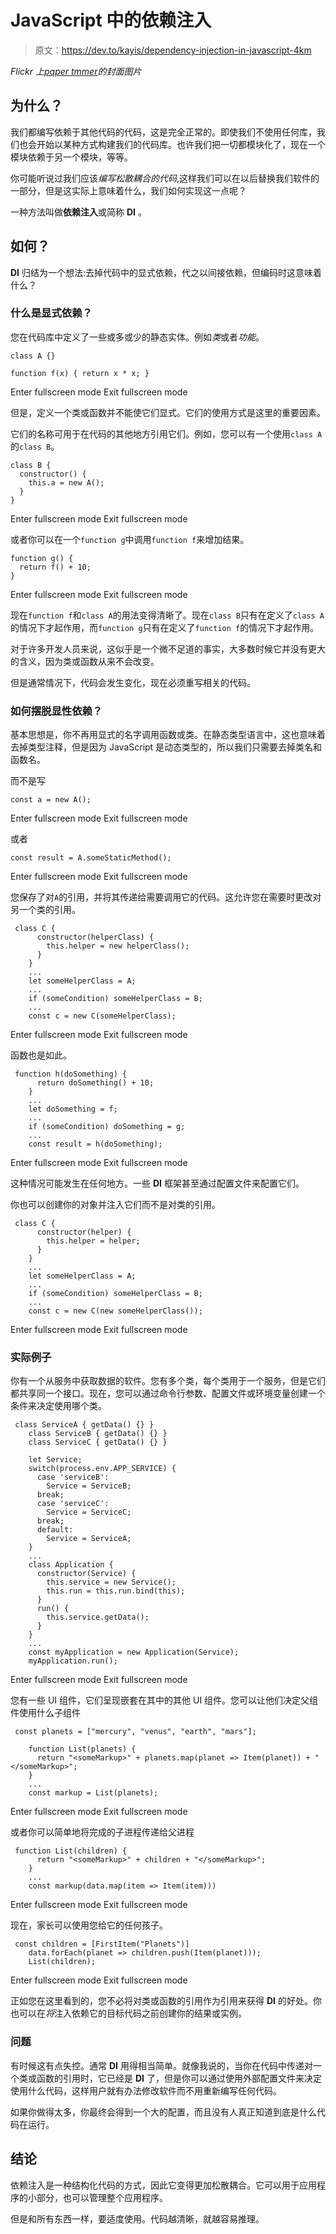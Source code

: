 # JavaScript 中的依赖注入

> 原文：<https://dev.to/kayis/dependency-injection-in-javascript-4km>

*Flickr 上[paper tmmer](https://www.flickr.com/photos/beffboffmann/)的封面图片*

## 为什么？

我们都编写依赖于其他代码的代码，这是完全正常的。即使我们不使用任何库，我们也会开始以某种方式构建我们的代码库。也许我们把一切都模块化了，现在一个模块依赖于另一个模块，等等。

你可能听说过我们应该*编写松散耦合的代码*,这样我们可以在以后替换我们软件的一部分，但是这实际上意味着什么，我们如何实现这一点呢？

一种方法叫做**依赖注入**或简称 **DI** 。

## 如何？

**DI** 归结为一个想法:去掉代码中的显式依赖，代之以间接依赖，但编码时这意味着什么？

### 什么是显式依赖？

您在代码库中定义了一些或多或少的静态实体。例如*类*或者*功能*。

```
class A {}

function f(x) { return x * x; } 
```

Enter fullscreen mode Exit fullscreen mode

但是，定义一个类或函数并不能使它们显式。它们的使用方式是这里的重要因素。

它们的名称可用于在代码的其他地方引用它们。例如，您可以有一个使用`class A`的`class B`。

```
class B {
  constructor() {
    this.a = new A();
  }
} 
```

Enter fullscreen mode Exit fullscreen mode

或者你可以在一个`function g`中调用`function f`来增加结果。

```
function g() {
  return f() + 10;
} 
```

Enter fullscreen mode Exit fullscreen mode

现在`function f`和`class A`的用法变得清晰了。现在`class B`只有在定义了`class A`的情况下才起作用，而`function g`只有在定义了`function f`的情况下才起作用。

对于许多开发人员来说，这似乎是一个微不足道的事实，大多数时候它并没有更大的含义，因为类或函数从来不会改变。

但是通常情况下，代码会发生变化，现在必须重写相关的代码。

### 如何摆脱显性依赖？

基本思想是，你不再用显式的名字调用函数或类。在静态类型语言中，这也意味着去掉类型注释，但是因为 JavaScript 是动态类型的，所以我们只需要去掉类名和函数名。

而不是写

```
const a = new A(); 
```

Enter fullscreen mode Exit fullscreen mode

或者

```
const result = A.someStaticMethod(); 
```

Enter fullscreen mode Exit fullscreen mode

您保存了对`A`的引用，并将其传递给需要调用它的代码。这允许您在需要时更改对另一个类的引用。

```
 class C {
      constructor(helperClass) {
        this.helper = new helperClass();
      }
    }
    ...
    let someHelperClass = A;
    ...
    if (someCondition) someHelperClass = B;
    ...
    const c = new C(someHelperClass); 
```

Enter fullscreen mode Exit fullscreen mode

函数也是如此。

```
 function h(doSomething) {
      return doSomething() + 10;
    }
    ...
    let doSomething = f;
    ...
    if (someCondition) doSomething = g;
    ...
    const result = h(doSomething); 
```

Enter fullscreen mode Exit fullscreen mode

这种情况可能发生在任何地方。一些 **DI** 框架甚至通过配置文件来配置它们。

你也可以创建你的对象并注入它们而不是对类的引用。

```
 class C {
      constructor(helper) {
        this.helper = helper;
      }
    }
    ...
    let someHelperClass = A;
    ...
    if (someCondition) someHelperClass = B;
    ...
    const c = new C(new someHelperClass()); 
```

Enter fullscreen mode Exit fullscreen mode

### 实际例子

你有一个从服务中获取数据的软件。您有多个类，每个类用于一个服务，但是它们都共享同一个接口。现在，您可以通过命令行参数、配置文件或环境变量创建一个条件来决定使用哪个类。

```
 class ServiceA { getData() {} }
    class ServiceB { getData() {} }
    class ServiceC { getData() {} }

    let Service;
    switch(process.env.APP_SERVICE) {
      case 'serviceB':
        Service = ServiceB;
      break;
      case 'serviceC':
        Service = ServiceC;
      break;
      default:
        Service = ServiceA;
    }
    ...
    class Application {
      constructor(Service) {
        this.service = new Service();
        this.run = this.run.bind(this);
      }
      run() {
        this.service.getData();
      }
    }
    ...
    const myApplication = new Application(Service);
    myApplication.run(); 
```

Enter fullscreen mode Exit fullscreen mode

您有一些 UI 组件，它们呈现嵌套在其中的其他 UI 组件。您可以让他们决定父组件使用什么子组件

```
 const planets = ["mercury", "venus", "earth", "mars"];

    function List(planets) {
      return "<someMarkup>" + planets.map(planet => Item(planet)) + "</someMarkup>";
    }
    ...
    const markup = List(planets); 
```

Enter fullscreen mode Exit fullscreen mode

或者你可以简单地将完成的子进程传递给父进程

```
 function List(children) {
      return "<someMarkup>" + children + "</someMarkup>";
    }
    ...
    const markup(data.map(item => Item(item))) 
```

Enter fullscreen mode Exit fullscreen mode

现在，家长可以使用您给它的任何孩子。

```
 const children = [FirstItem("Planets")]
    data.forEach(planet => children.push(Item(planet)));
    List(children); 
```

Enter fullscreen mode Exit fullscreen mode

正如您在这里看到的，您不必将对类或函数的引用作为引用来获得 **DI** 的好处。你也可以在*将*注入依赖它的目标代码之前创建你的结果或实例。

### 问题

有时候这有点失控。通常 **DI** 用得相当简单。就像我说的，当你在代码中传递对一个类或函数的引用时，它已经是 **DI** 了，但是你可以通过使用外部配置文件来决定使用什么代码，这样用户就有办法修改软件而不用重新编写任何代码。

如果你做得太多，你最终会得到一个大的配置，而且没有人真正知道到底是什么代码在运行。

## 结论

依赖注入是一种结构化代码的方式，因此它变得更加松散耦合。它可以用于应用程序的小部分，也可以管理整个应用程序。

但是和所有东西一样，要适度使用。代码越清晰，就越容易推理。